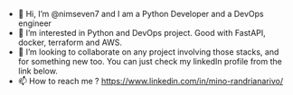 - 👋 Hi, I’m @nimseven7 and I am a Python Developer and a DevOps engineer
- 👀 I’m interested in Python and DevOps project. Good with FastAPI, docker, terraform and AWS.
- 💞️ I’m looking to collaborate on any project involving those stacks, and for something new too. You can just check my linkedIn profile from the link below.
- 📫 How to reach me ? https://www.linkedin.com/in/mino-randrianarivo/

<!---
nimseven7/nimseven7 is a ✨ special ✨ repository because its `README.md` (this file) appears on your GitHub profile.
You can click the Preview link to take a look at your changes.
--->
